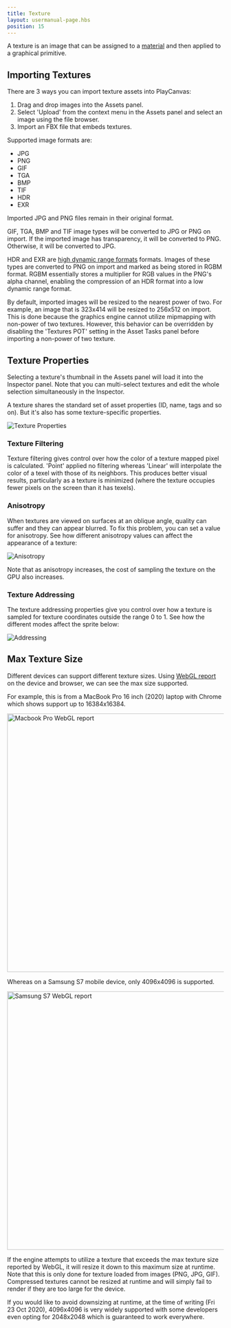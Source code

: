 ```yaml
---
title: Texture
layout: usermanual-page.hbs
position: 15
---
```


A texture is an image that can be assigned to a [material][1] and then applied to a graphical primitive.

## Importing Textures

There are 3 ways you can import texture assets into PlayCanvas:

1. Drag and drop images into the Assets panel.
2. Select 'Upload' from the context menu in the Assets panel and select an image using the file browser.
3. Import an FBX file that embeds textures.

Supported image formats are:

* JPG
* PNG
* GIF
* TGA
* BMP
* TIF
* HDR
* EXR

Imported JPG and PNG files remain in their original format.

GIF, TGA, BMP and TIF image types will be converted to JPG or PNG on import. If the imported image has transparency, it will be converted to PNG. Otherwise, it will be converted to JPG.

HDR and EXR are [high dynamic range formats][2] formats. Images of these types are converted to PNG on import and marked as being stored in RGBM format. RGBM essentially stores a multiplier for RGB values in the PNG's alpha channel, enabling the compression of an HDR format into a low dynamic range format.

By default, imported images will be resized to the nearest power of two. For example, an image that is 323x414 will be resized to 256x512 on import. This is done because the graphics engine cannot utilize mipmapping with non-power of two textures. However, this behavior can be overridden by disabling the 'Textures POT' setting in the Asset Tasks panel before importing a non-power of two texture.

## Texture Properties

Selecting a texture's thumbnail in the Assets panel will load it into the Inspector panel. Note that you can multi-select textures and edit the whole selection simultaneously in the Inspector.

A texture shares the standard set of asset properties (ID, name, tags and so on). But it's also has some texture-specific properties.

![Texture Properties][3]

### Texture Filtering

Texture filtering gives control over how the color of a texture mapped pixel is calculated. 'Point' applied no filtering whereas 'Linear' will interpolate the color of a texel with those of its neighbors. This produces better visual results, particularly as a texture is minimized (where the texture occupies fewer pixels on the screen than it has texels).

### Anisotropy

When textures are viewed on surfaces at an oblique angle, quality can suffer and they can appear blurred. To fix this problem, you can set a value for anisotropy. See how different anisotropy values can affect the appearance of a texture:

![Anisotropy][4]

Note that as anisotropy increases, the cost of sampling the texture on the GPU also increases.

### Texture Addressing

The texture addressing properties give you control over how a texture is sampled for texture coordinates outside the range 0 to 1. See how the different modes affect the sprite below:

![Addressing][5]

## Max Texture Size

Different devices can support different texture sizes. Using [WebGL report][7] on the device and browser, we can see the max size supported.

For example, this is from a MacBook Pro 16 inch (2020) laptop with Chrome which shows support up to 16384x16384.

<img src="/images/user-manual/assets/textures/mac-webgl-report.png" alt="Macbook Pro WebGL report" style="width: 600px;"/>

Whereas on a Samsung S7 mobile device, only 4096x4096 is supported.

<img src="/images/user-manual/assets/textures/samsung-s7-webgl-report.jpg" alt="Samsung S7 WebGL report" style="width: 600px;"/>

If the engine attempts to utilize a texture that exceeds the max texture size reported by WebGL, it will resize it down to this maximum size at runtime. Note that this is only done for texture loaded from images (PNG, JPG, GIF). Compressed textures cannot be resized at runtime and will simply fail to render if they are too large for the device.

If you would like to avoid downsizing at runtime, at the time of writing (Fri 23 Oct 2020), 4096x4096 is very widely supported with some developers even opting for 2048x2048 which is guaranteed to work everywhere.

[1]: /user-manual/assets/materials
[2]: https://en.wikipedia.org/wiki/High-dynamic-range_imaging
[3]: /images/user-manual/assets/textures/texture-properties.png
[4]: /images/user-manual/assets/textures/anisotropy.png
[5]: /images/user-manual/assets/textures/texture-address.png
[7]: https://webglreport.com/

